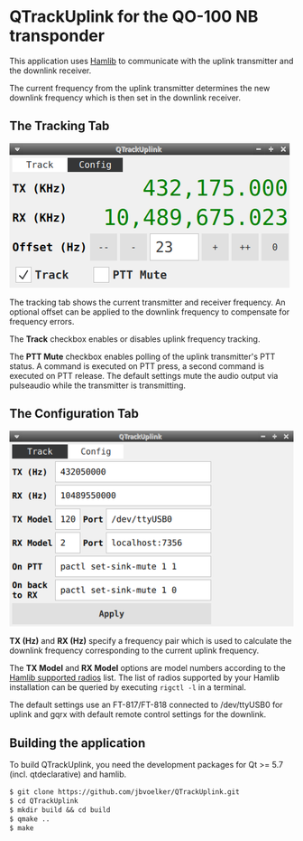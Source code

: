 # QTrackUplink for the QO-100 NB transponder

This application uses [Hamlib](https://hamlib.github.io/) to communicate with the uplink transmitter and the downlink receiver.

The current frequency from the uplink transmitter determines the new downlink frequency which is then set
in the downlink receiver.

## The Tracking Tab
![tracking tab](doc/tracking.png)

The tracking tab shows the current transmitter and receiver frequency.
An optional offset can be applied to the downlink frequency to compensate for frequency errors.

The **Track** checkbox enables or disables uplink frequency tracking.

The **PTT Mute** checkbox enables polling of the uplink transmitter's PTT status. A command is executed on PTT press,
a second command is executed on PTT release. The default settings mute the audio output via pulseaudio while the transmitter
is transmitting.

## The Configuration Tab
![config tab](doc/config.png)

**TX (Hz)** and **RX (Hz)** specify a frequency pair which is used to calculate the downlink frequency corresponding to the
current uplink frequency.

The **TX Model** and **RX Model** options are model numbers according to the
[Hamlib supported radios](https://github.com/Hamlib/Hamlib/wiki/Supported-Radios) list.
The list of radios supported by your Hamlib installation can be queried by executing `rigctl -l` in a terminal.

The default settings use an FT-817/FT-818 connected to /dev/ttyUSB0 for uplink and gqrx with default remote control settings
for the  downlink.

## Building the application
To build QTrackUplink, you need the development packages for Qt >= 5.7 (incl. qtdeclarative) and hamlib.

```
$ git clone https://github.com/jbvoelker/QTrackUplink.git
$ cd QTrackUplink
$ mkdir build && cd build
$ qmake ..
$ make
```
